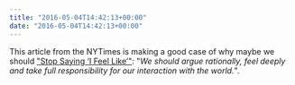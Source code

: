 ```yaml
---
title: "2016-05-04T14:42:13+00:00"
date: "2016-05-04T14:42:13+00:00"
---
```


This article from the NYTimes is making a good case of why maybe we should ["Stop Saying ‘I Feel Like’"](http://www.nytimes.com/2016/05/01/opinion/sunday/stop-saying-i-feel-like.html): "*We should argue rationally, feel deeply and take full responsibility for our interaction with the world.*".
